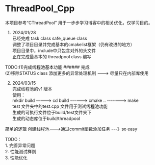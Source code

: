# ThreadPool_Cpp
本项目参考“CThreadPool” 用于一步步学习博客中的相关优化，仅学习目的。



1. 2024/01/28   
已经完成 task class  safe_queue class   
调整了项目目录并完成基本的cmakelist框架（仍有改进的地方）  
项目目录中，include中只包含对外的头文件  
正在完成最基本的 threadpool class 编写  

TODO:(1)完成线程池基本功能  ###### 完成  
     (2)移除STATUS class 添加更多的异常处理机制 ---> 尽量只在内部库使用  


2. 2024/03/15  
完成线程池的v1 版本  
使用：  
     mkdir build -----> cd build ------> cmake .. -------> make   
test 文件夹中的test.cpp 文件用于测试线程池功能  
生成的可执行文件位于build/test文件夹下  
生成的动态库位于build/threadpool  

简单的逻辑  创建线程池--->通过commit函数添加任务 ---》so easy  

TODO：  
     1. 完善异常问题  
     2. 性能测试样例  
     3. 性能优化  







